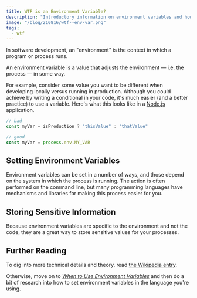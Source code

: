 ```yaml
---
title: WTF is an Environment Variable?
description: "Introductory information on environment variables and how to set them."
image: "/blog/210816/wtf--env-var.png"
tags:
  - wtf
---
```


In software development, an "environment" is the context in which a program or process runs.

An environment variable is a value that adjusts the environment — i.e. the process — in some way.

For example, consider some value you want to be different when developing locally versus running in production. Although you could achieve by writing a conditional in your code, it's much easier (and a better practice) to use a variable. Here's what this looks like in a [Node.js](/blog/wtf-is-node/) application.

```js
// bad
const myVar = isProduction ? "thisValue" : "thatValue"

// good
const myVar = process.env.MY_VAR
```

## Setting Environment Variables

Environment variables can be set in a number of ways, and those depend on the system in which the process is running. The action is often performed on the command line, but many programming languages have mechanisms and libraries for making this process easier for you.

## Storing Sensitive Information

Because environment variables are specific to the environment and not the code, they are a great way to store sensitive values for your processes.

## Further Reading

To dig into more technical details and theory, read [the Wikipedia entry](https://en.wikipedia.org/wiki/Environment_variable).

Otherwise, move on to [_When to Use Environment Variables_](/blog/when-to-use-environment-variables/) and then do a bit of research into how to set environment variables in the language you're using.
